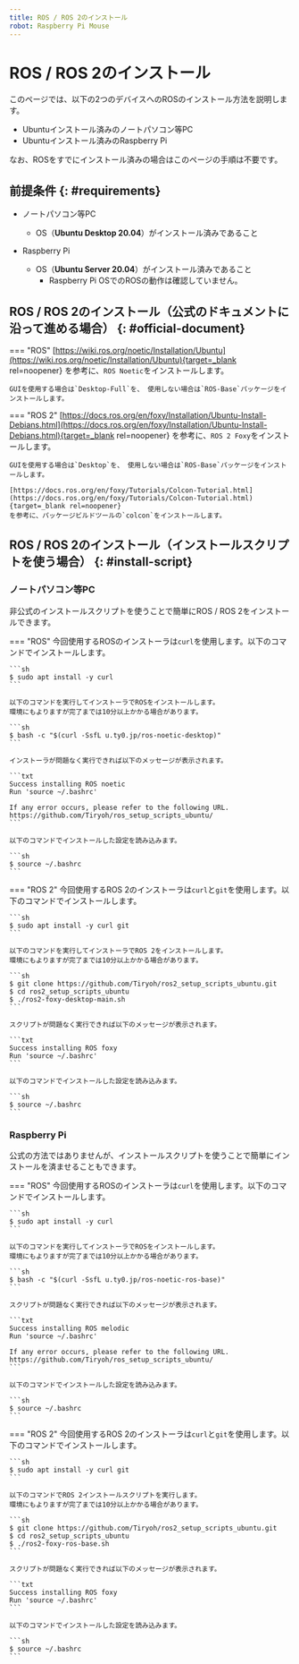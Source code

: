 ```yaml
---
title: ROS / ROS 2のインストール
robot: Raspberry Pi Mouse
---
```


# ROS / ROS 2のインストール

このページでは、以下の2つのデバイスへのROSのインストール方法を説明します。

* Ubuntuインストール済みのノートパソコン等PC
* Ubuntuインストール済みのRaspberry Pi

なお、ROSをすでにインストール済みの場合はこのページの手順は不要です。

## 前提条件 {: #requirements}

* ノートパソコン等PC
    * OS（**Ubuntu Desktop 20.04**）がインストール済みであること

* Raspberry Pi
    * OS（**Ubuntu Server 20.04**）がインストール済みであること
        * Raspberry Pi OSでのROSの動作は確認していません。

## ROS / ROS 2のインストール（公式のドキュメントに沿って進める場合） {: #official-document}

=== "ROS"
    [https://wiki.ros.org/noetic/Installation/Ubuntu](https://wiki.ros.org/noetic/Installation/Ubuntu){target=_blank rel=noopener}
    を参考に、`ROS Noetic`をインストールします。

    GUIを使用する場合は`Desktop-Full`を、 使用しない場合は`ROS-Base`パッケージをインストールします。

=== "ROS 2"
    [https://docs.ros.org/en/foxy/Installation/Ubuntu-Install-Debians.html](https://docs.ros.org/en/foxy/Installation/Ubuntu-Install-Debians.html){target=_blank rel=noopener}
    を参考に、`ROS 2 Foxy`をインストールします。

    GUIを使用する場合は`Desktop`を、 使用しない場合は`ROS-Base`パッケージをインストールします。

    [https://docs.ros.org/en/foxy/Tutorials/Colcon-Tutorial.html](https://docs.ros.org/en/foxy/Tutorials/Colcon-Tutorial.html){target=_blank rel=noopener}
    を参考に、パッケージビルドツールの`colcon`をインストールします。

## ROS / ROS 2のインストール（インストールスクリプトを使う場合） {: #install-script}

### ノートパソコン等PC

非公式のインストールスクリプトを使うことで簡単にROS / ROS 2をインストールできます。

=== "ROS"
    今回使用するROSのインストーラは`curl`を使用します。以下のコマンドでインストールします。
    
    ```sh
    $ sudo apt install -y curl
    ```
    
    以下のコマンドを実行してインストーラでROSをインストールします。  
    環境にもよりますが完了までは10分以上かかる場合があります。
    
    ```sh
    $ bash -c "$(curl -SsfL u.ty0.jp/ros-noetic-desktop)"
    ```
    
    インストーラが問題なく実行できれば以下のメッセージが表示されます。
    
    ```txt
    Success installing ROS noetic
    Run 'source ~/.bashrc'
    
    If any error occurs, please refer to the following URL.
    https://github.com/Tiryoh/ros_setup_scripts_ubuntu/
    ```
    
    以下のコマンドでインストールした設定を読み込みます。
    
    ```sh
    $ source ~/.bashrc
    ```
=== "ROS 2"
    今回使用するROS 2のインストーラは`curl`と`git`を使用します。以下のコマンドでインストールします。
    
    ```sh
    $ sudo apt install -y curl git
    ```
    
    以下のコマンドを実行してインストーラでROS 2をインストールします。  
    環境にもよりますが完了までは10分以上かかる場合があります。
    
    ```sh
    $ git clone https://github.com/Tiryoh/ros2_setup_scripts_ubuntu.git
    $ cd ros2_setup_scripts_ubuntu
    $ ./ros2-foxy-desktop-main.sh
    ```
    
    スクリプトが問題なく実行できれば以下のメッセージが表示されます。
    
    ```txt
    Success installing ROS foxy
    Run 'source ~/.bashrc'
    ```
    
    以下のコマンドでインストールした設定を読み込みます。
    
    ```sh
    $ source ~/.bashrc
    ```

### Raspberry Pi

公式の方法ではありませんが、インストールスクリプトを使うことで簡単にインストールを済ませることもできます。

=== "ROS"
    今回使用するROSのインストーラは`curl`を使用します。以下のコマンドでインストールします。
    
    ```sh
    $ sudo apt install -y curl
    ```
    
    以下のコマンドを実行してインストーラでROSをインストールします。  
    環境にもよりますが完了までは10分以上かかる場合があります。
    
    ```sh
    $ bash -c "$(curl -SsfL u.ty0.jp/ros-noetic-ros-base)"
    ```
    
    スクリプトが問題なく実行できれば以下のメッセージが表示されます。
    
    ```txt
    Success installing ROS melodic
    Run 'source ~/.bashrc'
    
    If any error occurs, please refer to the following URL.
    https://github.com/Tiryoh/ros_setup_scripts_ubuntu/
    ```
    
    以下のコマンドでインストールした設定を読み込みます。
    
    ```sh
    $ source ~/.bashrc
    ```
=== "ROS 2"
    今回使用するROS 2のインストーラは`curl`と`git`を使用します。以下のコマンドでインストールします。
    
    ```sh
    $ sudo apt install -y curl git
    ```
    
    以下のコマンドでROS 2インストールスクリプトを実行します。  
    環境にもよりますが完了までは10分以上かかる場合があります。
    
    ```sh
    $ git clone https://github.com/Tiryoh/ros2_setup_scripts_ubuntu.git
    $ cd ros2_setup_scripts_ubuntu
    $ ./ros2-foxy-ros-base.sh
    ```
    
    スクリプトが問題なく実行できれば以下のメッセージが表示されます。
    
    ```txt
    Success installing ROS foxy
    Run 'source ~/.bashrc'
    ```
    
    以下のコマンドでインストールした設定を読み込みます。
    
    ```sh
    $ source ~/.bashrc
    ```
